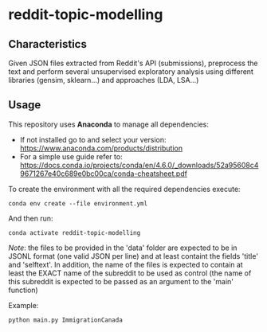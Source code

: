 # reddit-topic-modelling

## Characteristics

Given JSON files extracted from Reddit's API (submissions), preprocess the text and perform several unsupervised exploratory analysis using different libraries (gensim, sklearn...) and approaches (LDA, LSA...)

## Usage

This repository uses **Anaconda** to manage all dependencies:

* If not installed go to and select your version: https://www.anaconda.com/products/distribution
* For a simple use guide refer to: https://docs.conda.io/projects/conda/en/4.6.0/_downloads/52a95608c49671267e40c689e0bc00ca/conda-cheatsheet.pdf

To create the environment with all the required dependencies execute:

```
conda env create --file environment.yml
```

And then run:

```
conda activate reddit-topic-modelling
```

_Note_: the files to be provided in the 'data' folder are expected to be in JSONL format (one valid JSON per line) and at least containt the fields 'title' and 'selftext'. In addition, the name of the files is expected to contain at least the EXACT name of the subreddit to be used as control (the name of this subreddit is expected to be passed as an argument to the 'main' function)

Example:

```
python main.py ImmigrationCanada
```
